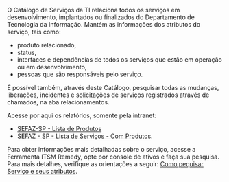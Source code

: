 O Catálogo de Serviços da TI relaciona todos os serviços em desenvolvimento, implantados ou finalizados do Departamento de Tecnologia da Informação. 
Mantém as informações dos atributos do serviço, tais como: 
- produto relacionado, 
- status, 
- interfaces e dependências de todos os serviços que estão em operação ou em desenvolvimento, 
- pessoas que são responsáveis pelo serviço. 

É possível também, através deste Catálogo, pesquisar todas as mudanças, liberações, incidentes e solicitações de serviços registrados através de chamados, na aba relacionamentos.

Acesse por aqui os relatórios, somente pela intranet:  
- [SEFAZ-SP - Lista de Produtos](http://srv36235:8081/AdminConsole/sharereport.jsp/RunReport.i4?reportUUID=cbaa607c-d600-493b-9624-03a468f41917&primaryOrg=1&clientOrg=13147&bookmarkUUID=3fdc3b8e-660b-4aef-87a5-61c908cf1006&arhost=arsapp&port=3000&midtier=sefaznetvirtual.intra.fazenda.sp.gov.br&protocol=https) 
- [SEFAZ - SP - Lista de Serviços - Com Produtos](http://srv36235:8081/AdminConsole/sharereport.jsp/RunReport.i4?reportUUID=5f89a28a-46ec-4f4b-aedd-7f4e8cf61229&primaryOrg=1&clientOrg=13147&bookmarkUUID=e9e0bdf3-eb8d-456c-bc72-44780957100d&arhost=arsapp&port=3000&midtier=sefaznetvirtual.intra.fazenda.sp.gov.br&protocol=https).

Para obter informações mais detalhadas sobre o serviço, acesse a Ferramenta ITSM Remedy, opte por console de ativos e faça sua pesquisa. 
Para mais detalhes, verifique as orientações a seguir: [Como pequisar Serviço e seus atributos](/.attachments/COMO%20PESQUISAR%20SERVIÇO%20E%20SEUS%20ATRIBUTOS-01c1d8cb-bbac-4ff9-ae54-e3803694bf72.pptx). 
